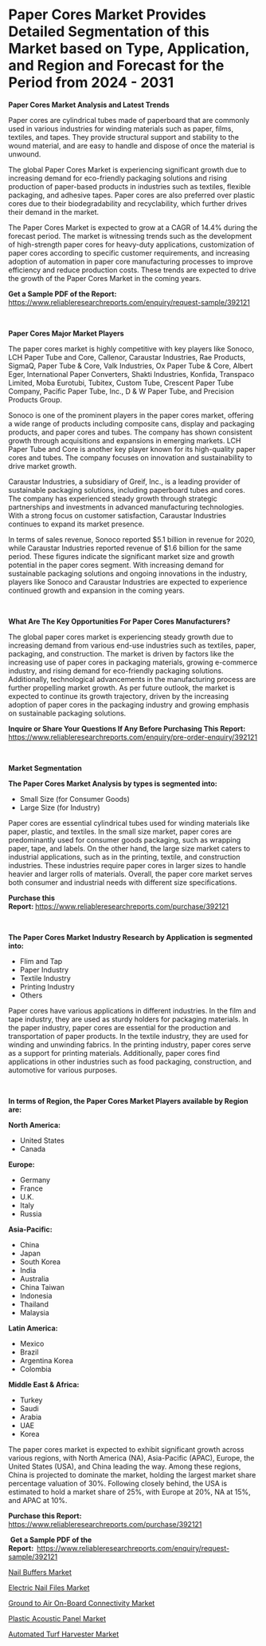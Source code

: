 <p><h1>Paper Cores Market Provides Detailed Segmentation of this Market based on Type, Application, and Region and Forecast for the Period from 2024 - 2031</h1></p><p><strong>Paper Cores Market Analysis and Latest Trends</strong></p>
<p><p>Paper cores are cylindrical tubes made of paperboard that are commonly used in various industries for winding materials such as paper, films, textiles, and tapes. They provide structural support and stability to the wound material, and are easy to handle and dispose of once the material is unwound.</p><p>The global Paper Cores Market is experiencing significant growth due to increasing demand for eco-friendly packaging solutions and rising production of paper-based products in industries such as textiles, flexible packaging, and adhesive tapes. Paper cores are also preferred over plastic cores due to their biodegradability and recyclability, which further drives their demand in the market.</p><p>The Paper Cores Market is expected to grow at a CAGR of 14.4% during the forecast period. The market is witnessing trends such as the development of high-strength paper cores for heavy-duty applications, customization of paper cores according to specific customer requirements, and increasing adoption of automation in paper core manufacturing processes to improve efficiency and reduce production costs. These trends are expected to drive the growth of the Paper Cores Market in the coming years.</p></p>
<p><strong>Get a Sample PDF of the Report:&nbsp;</strong> <a href="https://www.reliableresearchreports.com/enquiry/request-sample/392121">https://www.reliableresearchreports.com/enquiry/request-sample/392121</a></p>
<p>&nbsp;</p>
<p><strong>Paper Cores Major Market Players</strong></p>
<p><p>The paper cores market is highly competitive with key players like Sonoco, LCH Paper Tube and Core, Callenor, Caraustar Industries, Rae Products, SigmaQ, Paper Tube & Core, Valk Industries, Ox Paper Tube & Core, Albert Eger, International Paper Converters, Shakti Industries, Konfida, Transpaco Limited, Moba Eurotubi, Tubitex, Custom Tube, Crescent Paper Tube Company, Pacific Paper Tube, Inc., D & W Paper Tube, and Precision Products Group.</p><p>Sonoco is one of the prominent players in the paper cores market, offering a wide range of products including composite cans, display and packaging products, and paper cores and tubes. The company has shown consistent growth through acquisitions and expansions in emerging markets. LCH Paper Tube and Core is another key player known for its high-quality paper cores and tubes. The company focuses on innovation and sustainability to drive market growth.</p><p>Caraustar Industries, a subsidiary of Greif, Inc., is a leading provider of sustainable packaging solutions, including paperboard tubes and cores. The company has experienced steady growth through strategic partnerships and investments in advanced manufacturing technologies. With a strong focus on customer satisfaction, Caraustar Industries continues to expand its market presence.</p><p>In terms of sales revenue, Sonoco reported $5.1 billion in revenue for 2020, while Caraustar Industries reported revenue of $1.6 billion for the same period. These figures indicate the significant market size and growth potential in the paper cores segment. With increasing demand for sustainable packaging solutions and ongoing innovations in the industry, players like Sonoco and Caraustar Industries are expected to experience continued growth and expansion in the coming years.</p></p>
<p>&nbsp;</p>
<p><strong>What Are The Key Opportunities For Paper Cores Manufacturers?</strong></p>
<p><p>The global paper cores market is experiencing steady growth due to increasing demand from various end-use industries such as textiles, paper, packaging, and construction. The market is driven by factors like the increasing use of paper cores in packaging materials, growing e-commerce industry, and rising demand for eco-friendly packaging solutions. Additionally, technological advancements in the manufacturing process are further propelling market growth. As per future outlook, the market is expected to continue its growth trajectory, driven by the increasing adoption of paper cores in the packaging industry and growing emphasis on sustainable packaging solutions.</p></p>
<p><strong>Inquire or Share Your Questions If Any Before Purchasing This Report:</strong> <a href="https://www.reliableresearchreports.com/enquiry/pre-order-enquiry/392121">https://www.reliableresearchreports.com/enquiry/pre-order-enquiry/392121</a></p>
<p>&nbsp;</p>
<p><strong>Market Segmentation</strong></p>
<p><strong>The Paper Cores Market Analysis by types is segmented into:</strong></p>
<p><ul><li>Small Size (for Consumer Goods)</li><li>Large Size (for Industry)</li></ul></p>
<p><p>Paper cores are essential cylindrical tubes used for winding materials like paper, plastic, and textiles. In the small size market, paper cores are predominantly used for consumer goods packaging, such as wrapping paper, tape, and labels. On the other hand, the large size market caters to industrial applications, such as in the printing, textile, and construction industries. These industries require paper cores in larger sizes to handle heavier and larger rolls of materials. Overall, the paper core market serves both consumer and industrial needs with different size specifications.</p></p>
<p><strong>Purchase this Report:&nbsp;</strong><a href="https://www.reliableresearchreports.com/purchase/392121">https://www.reliableresearchreports.com/purchase/392121</a></p>
<p>&nbsp;</p>
<p><strong>The Paper Cores Market Industry Research by Application is segmented into:</strong></p>
<p><ul><li>Flim and Tap</li><li>Paper Industry</li><li>Textile Industry</li><li>Printing Industry</li><li>Others</li></ul></p>
<p><p>Paper cores have various applications in different industries. In the film and tape industry, they are used as sturdy holders for packaging materials. In the paper industry, paper cores are essential for the production and transportation of paper products. In the textile industry, they are used for winding and unwinding fabrics. In the printing industry, paper cores serve as a support for printing materials. Additionally, paper cores find applications in other industries such as food packaging, construction, and automotive for various purposes.</p></p>
<p>&nbsp;</p>
<p><strong>In terms of Region, the Paper Cores Market Players available by Region are:</strong></p>
<p>
    <p> <strong> North America: </strong>
        <ul>
            <li>United States</li>
            <li>Canada</li>
        </ul>
        </p> 
    <p> <strong> Europe: </strong>
        <ul>
            <li>Germany</li>
            <li>France</li>
            <li>U.K.</li>
            <li>Italy</li>
            <li>Russia</li>
        </ul>
        </p> 
    <p> <strong> Asia-Pacific: </strong>
        <ul>
            <li>China</li>
            <li>Japan</li>
            <li>South Korea</li>
            <li>India</li>
            <li>Australia</li>
            <li>China Taiwan</li>
            <li>Indonesia</li>
            <li>Thailand</li>
            <li>Malaysia</li>
        </ul>
        </p> 
    <p> <strong> Latin America: </strong>
        <ul>
            <li>Mexico</li>
            <li>Brazil</li>
            <li>Argentina Korea</li>
            <li>Colombia</li>
        </ul>
        </p> 
    <p> <strong> Middle East & Africa: </strong>
        <ul>
            <li>Turkey</li>
            <li>Saudi</li>
            <li>Arabia</li>
            <li>UAE</li>
            <li>Korea</li>
        </ul>
    </p>
    </p>
<p><p>The paper cores market is expected to exhibit significant growth across various regions, with North America (NA), Asia-Pacific (APAC), Europe, the United States (USA), and China leading the way. Among these regions, China is projected to dominate the market, holding the largest market share percentage valuation of 30%. Following closely behind, the USA is estimated to hold a market share of 25%, with Europe at 20%, NA at 15%, and APAC at 10%.</p></p>
<p><strong>Purchase this Report: </strong><a href="https://www.reliableresearchreports.com/purchase/392121">https://www.reliableresearchreports.com/purchase/392121</a></p>
<p>&nbsp;<strong>Get a Sample PDF of the Report:&nbsp;&nbsp;</strong><a href="https://www.reliableresearchreports.com/enquiry/request-sample/392121">https://www.reliableresearchreports.com/enquiry/request-sample/392121</a></p>
<p><strong></strong></p>
<p><p><a href="https://view.publitas.com/reportprime-1/global-nail-buffers-market-size-and-market-trends-insights-and-projections-from-2024-to-2031/">Nail Buffers Market</a></p><p><a href="https://view.publitas.com/reportprime-1/electric-nail-files-market-with-the-goal-of-estimating-the-market-size-and-future-growth-potential-of-various-market-segments-based-on-component-applications-end-user-and-region/">Electric Nail Files Market</a></p><p><a href="https://fuschia-pecorino-a6d.notion.site/Ground-to-Air-On-Board-Connectivity-Market-Share-Market-New-Trends-Analysis-Report-By-Type-By-App-c8f42550d5464d9ca1cc971e80e2d3a4">Ground to Air On-Board Connectivity Market</a></p><p><a href="https://changeable-paste-463.notion.site/Plastic-Acoustic-Panel-Market-Furnish-Information-about-Market-Size-Market-Share-Market-Dynamics--4db0993955744a23a940c5cf4385a437">Plastic Acoustic Panel Market</a></p><p><a href="https://florentine-yuzu-f42.notion.site/Automated-Turf-Harvester-Market-Research-Report-Unlocks-Analysis-on-the-Market-Financial-Status-Mar-4a8640c0a77943e39d211acceb019807">Automated Turf Harvester Market</a></p></p>